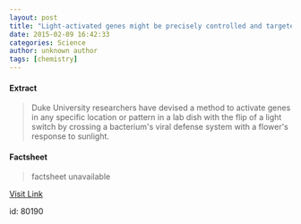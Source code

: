 ```yaml
---
layout: post
title: "Light-activated genes might be precisely controlled and targeted"
date: 2015-02-09 16:42:33
categories: Science
author: unknown author
tags: [chemistry]
---
```



#### Extract
>Duke University researchers have devised a method to activate genes in any specific location or pattern in a lab dish with the flip of a light switch by crossing a bacterium's viral defense system with a flower's response to sunlight.

#### Factsheet
>factsheet unavailable

[Visit Link](http://phys.org/news342704543.html)

id:   80190
